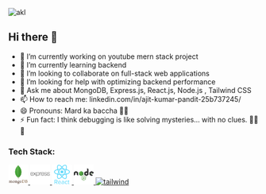 ![akl](https://github.com/user-attachments/assets/1f7fb17a-8b46-4296-b5a4-bc33159c635c)




## Hi there 👋


- 🔭 I’m currently working on youtube mern stack project
- 🌱 I’m currently learning backend
- 👯 I’m looking to collaborate on full-stack web applications 
- 🤔 I’m looking for help with optimizing backend performance
- 💬 Ask me about MongoDB, Express.js, React.js, Node.js , Tailwind CSS
- 📫 How to reach me: linkedin.com/in/ajit-kumar-pandit-25b737245/
- 😄 Pronouns: Mard ka baccha 👶😉
- ⚡ Fun fact: I think debugging is like solving mysteries… with no clues. 🕵️‍♂️😂

### Tech Stack:
<p align="left">
  <a href="https://www.mongodb.com/" target="_blank" rel="noreferrer">
    <img src="https://raw.githubusercontent.com/devicons/devicon/master/icons/mongodb/mongodb-original-wordmark.svg" alt="mongodb" width="40" height="40"/>
  </a>
  <a href="https://expressjs.com/" target="_blank" rel="noreferrer">
    <img src="https://raw.githubusercontent.com/devicons/devicon/master/icons/express/express-original-wordmark.svg" alt="express" width="40" height="40"/>
  </a>
  <a href="https://reactjs.org/" target="_blank" rel="noreferrer">
    <img src="https://raw.githubusercontent.com/devicons/devicon/master/icons/react/react-original-wordmark.svg" alt="react" width="40" height="40"/>
  </a>
  <a href="https://nodejs.org/" target="_blank" rel="noreferrer">
    <img src="https://raw.githubusercontent.com/devicons/devicon/master/icons/nodejs/nodejs-original-wordmark.svg" alt="nodejs" width="40" height="40"/>
  </a>
  <a href="https://tailwindcss.com/" target="_blank" rel="noreferrer">
    <img src="https://www.vectorlogo.zone/logos/tailwindcss/tailwindcss-icon.svg" alt="tailwind" width="40" height="40"/>
  </a>
</p>


<!--
**Ajitkumarpandit62999/Ajitkumarpandit62999** is a ✨ _special_ ✨ repository because its `README.md` (this file) appears on your GitHub profile.

Here are some ideas to get you started:

- 🔭 I’m currently working on ...
- 🌱 I’m currently learning ...
- 👯 I’m looking to collaborate on ...
- 🤔 I’m looking for help with ...
- 💬 Ask me about ...
- 📫 How to reach me: ...
- 😄 Pronouns: ...
- ⚡ Fun fact: ...
-->
